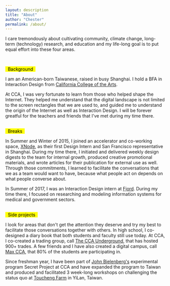```yaml
---
layout: description
title: "About"
author: "Chester"
permalink: /about/
---
```


I care tremondously about cultivating community, climate change, long-term (technology) research, and education and my life-long goal is to put equal effort into these four areas.

<br>

<mark> &nbsp; Background &nbsp; </mark>

I am an American-born Taiwanese, raised in busy Shanghai. I hold a BFA in Interaction Design from [California College of the Arts](https://www.cca.edu).

At CCA, I was very fortunate to learn from those who helped shape the Internet. They helped me understand that the digital landscape is not limited to the screen rectangles that we are used to, and guided me to understand the origin of the Internet as well as Interaction Design. I will be forever greatful for the teachers and friends that I've met during my time there.

<br>
<mark> &nbsp; Breaks &nbsp; </mark>

In Summer and Winter of 2015, I joined an accelerator and co-working space, [XNode](http://www.thexnode.com), as their first Design Intern and San Francisco representative in Shanghai. During my time there, I initiated and delivered weekly design digests to the team for internal growth, produced creative promotional materials, and wrote articles for their publication for external use as well. Through those commitments, I learned to facilitate the conversations that we as a team would want to have, because what people act on depends on what people converse about.

In Summer of 2017, I was an Interaction Design intern at [Fjord](https://www.fjordnet.com). During my time there, I focused on researching and modeling information systems for medical and government sectors.

<br>
<mark> &nbsp; Side projects &nbsp; </mark>

I look for areas that don't get the attention they deserve and try my best to facilitate those conversations together with others. In high school, I co-designed a diary book that both students and faculty still use today. At CCA, I co-created a trading group, call [The CCA Underground](https://www.facebook.com/groups/1628063617472760/), that has hosted 900+ trades. A few friends and I have also created a digital campus, call [Max CCA](https://www.facebook.com/cacollegeofmax/), that 80% of the students are participating in.

Since freshman year, I have been part of [John Bielenberg's](http://www.aiga.org/video-medalist-john-bielenberg) experimental program Secret Project at CCA and have expanded the program to Taiwan and produced and facilitated 3 week-long workshops on challenging the status quo at [Toucheng Farm](https://taiwaneverything.cc/2016/08/19/toucheng-farm/) in YiLan, Taiwan.
